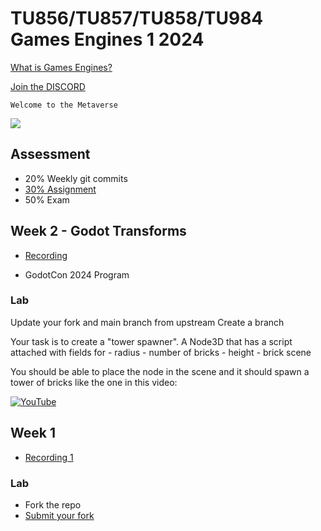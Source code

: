 # TU856/TU857/TU858/TU984 Games Engines 1 2024 

[What is Games Engines?](https://bryanduggan.org/2024/09/05/what-is-games-engines/)

[Join the DISCORD](https://discord.gg/mD35MphU)

```
Welcome to the Metaverse
```

![](holo.jpg)

## Assessment
- 20% Weekly git commits
- [30% Assignment](assignment.md)
- 50% Exam 

## Week 2 - Godot Transforms
- [Recording](https://tudublin-my.sharepoint.com/:v:/g/personal/bryan_duggan_tudublin_ie/ERYblkFIO5dBvuNzpsJITcMBm9EHO1j4XdIJ59m5A3T7CQ?nav=eyJyZWZlcnJhbEluZm8iOnsicmVmZXJyYWxBcHAiOiJTdHJlYW1XZWJBcHAiLCJyZWZlcnJhbFZpZXciOiJTaGFyZURpYWxvZy1MaW5rIiwicmVmZXJyYWxBcHBQbGF0Zm9ybSI6IldlYiIsInJlZmVycmFsTW9kZSI6InZpZXcifX0%3D&e=UinNs8)

- GodotCon 2024 Program 

### Lab 

Update your fork and main branch from upstream
Create a branch 

Your task is to create a "tower spawner". A Node3D that has a script attached with fields for 
    - radius
    - number of bricks
    - height
    - brick scene

You should be able to place the node in the scene and it should spawn a tower of bricks like the one in this video:

[![YouTube](http://img.youtube.com/vi/zgCDuOoTKU8/0.jpg)](http://www.youtube.com/watch?v=zgCDuOoTKU8)

## Week 1
- [Recording 1](https://tudublin-my.sharepoint.com/:v:/g/personal/bryan_duggan_tudublin_ie/EU96Sb2R--pAjhT7ZrP2tsgBfyypHCHUivWlup4KVw4PNA?nav=eyJyZWZlcnJhbEluZm8iOnsicmVmZXJyYWxBcHAiOiJTdHJlYW1XZWJBcHAiLCJyZWZlcnJhbFZpZXciOiJTaGFyZURpYWxvZy1MaW5rIiwicmVmZXJyYWxBcHBQbGF0Zm9ybSI6IldlYiIsInJlZmVycmFsTW9kZSI6InZpZXcifX0%3D&e=Fb8UQf)

### Lab

- Fork the repo
- [Submit your fork](https://forms.office.com/Pages/ResponsePage.aspx?id=yxdjdkjpX06M7Nq8ji_V2ou3qmFXqEdGlmiD1Myl3gNUQUYzR082WFNZQUNTSlpZUkY3VzE5N0xBNi4u)